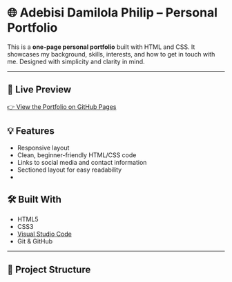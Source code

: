# 🌐 Adebisi Damilola Philip – Personal Portfolio

This is a **one-page personal portfolio** built with HTML and CSS. It showcases my background, skills, interests, and how to get in touch with me. Designed with simplicity and clarity in mind.

---

## 🔗 Live Preview

[👉 View the Portfolio on GitHub Pages](https://simplydami.github.io/Damilola.html.html/)
## 💡 Features

- Responsive layout
- Clean, beginner-friendly HTML/CSS code
- Links to social media and contact information
- Sectioned layout for easy readability
- 
## 🛠 Built With
- HTML5
- CSS3
- [Visual Studio Code](https://code.visualstudio.com/)
- Git & GitHub

---

## 📂 Project Structure

